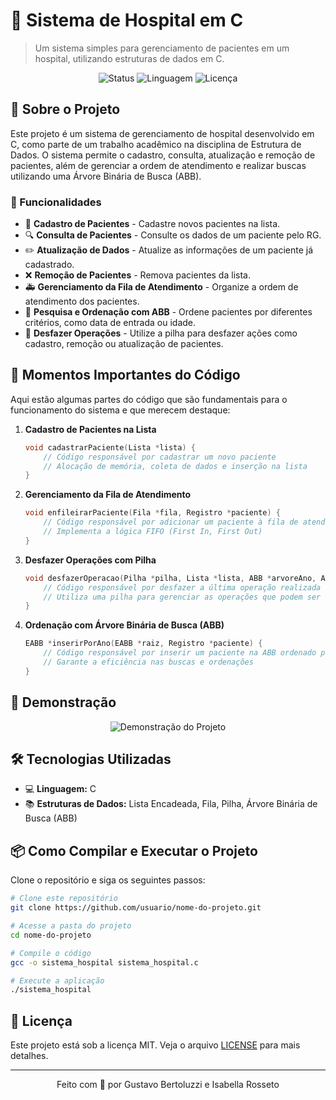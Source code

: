 # 🏥 Sistema de Hospital em C

> Um sistema simples para gerenciamento de pacientes em um hospital, utilizando estruturas de dados em C.

<p align="center">
  <img src="https://img.shields.io/badge/Status-Em%20Desenvolvimento-yellow" alt="Status">
  <img src="https://img.shields.io/badge/Linguagem-C-%23007ACC" alt="Linguagem">
  <img src="https://img.shields.io/github/license/usuario/projeto" alt="Licença">
</p>

## 🚀 Sobre o Projeto

Este projeto é um sistema de gerenciamento de hospital desenvolvido em C, como parte de um trabalho acadêmico na disciplina de Estrutura de Dados. O sistema permite o cadastro, consulta, atualização e remoção de pacientes, além de gerenciar a ordem de atendimento e realizar buscas utilizando uma Árvore Binária de Busca (ABB).

### 📝 Funcionalidades

- 📝 **Cadastro de Pacientes** - Cadastre novos pacientes na lista.
- 🔍 **Consulta de Pacientes** - Consulte os dados de um paciente pelo RG.
- ✏️ **Atualização de Dados** - Atualize as informações de um paciente já cadastrado.
- ❌ **Remoção de Pacientes** - Remova pacientes da lista.
- 🚑 **Gerenciamento da Fila de Atendimento** - Organize a ordem de atendimento dos pacientes.
- 🌳 **Pesquisa e Ordenação com ABB** - Ordene pacientes por diferentes critérios, como data de entrada ou idade.
- 🔄 **Desfazer Operações** - Utilize a pilha para desfazer ações como cadastro, remoção ou atualização de pacientes.

## 🌟 Momentos Importantes do Código

Aqui estão algumas partes do código que são fundamentais para o funcionamento do sistema e que merecem destaque:

1. **Cadastro de Pacientes na Lista**
   ```c
   void cadastrarPaciente(Lista *lista) {
       // Código responsável por cadastrar um novo paciente
       // Alocação de memória, coleta de dados e inserção na lista
   }
   ```

2. **Gerenciamento da Fila de Atendimento**
   ```c
   void enfileirarPaciente(Fila *fila, Registro *paciente) {
       // Código responsável por adicionar um paciente à fila de atendimento
       // Implementa a lógica FIFO (First In, First Out)
   }
   ```

3. **Desfazer Operações com Pilha**
   ```c
   void desfazerOperacao(Pilha *pilha, Lista *lista, ABB *arvoreAno, ABB *arvoreMes, ABB *arvoreDia, ABB *arvoreIdade) {
       // Código responsável por desfazer a última operação realizada
       // Utiliza uma pilha para gerenciar as operações que podem ser desfeitas
   }
   ```

4. **Ordenação com Árvore Binária de Busca (ABB)**
   ```c
   EABB *inserirPorAno(EABB *raiz, Registro *paciente) {
       // Código responsável por inserir um paciente na ABB ordenado pelo ano de entrada
       // Garante a eficiência nas buscas e ordenações
   }
   ```

## 🌈 Demonstração

<p align="center">
  <img src="link_da_imagem.gif" alt="Demonstração do Projeto">
</p>

## 🛠️ Tecnologias Utilizadas

- 💻 **Linguagem:** C
- 📚 **Estruturas de Dados:** Lista Encadeada, Fila, Pilha, Árvore Binária de Busca (ABB)

## 📦 Como Compilar e Executar o Projeto

Clone o repositório e siga os seguintes passos:

```bash
# Clone este repositório
git clone https://github.com/usuario/nome-do-projeto.git

# Acesse a pasta do projeto
cd nome-do-projeto

# Compile o código
gcc -o sistema_hospital sistema_hospital.c

# Execute a aplicação
./sistema_hospital
```

## 📄 Licença

Este projeto está sob a licença MIT. Veja o arquivo [LICENSE](LICENSE) para mais detalhes.


---

<p align="center">Feito com 💖 por Gustavo Bertoluzzi e Isabella Rosseto </p>

